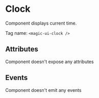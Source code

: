 # Clock

Component displays current time.

Tag name: `<magic-ui-clock />`

## Attributes

Component doesn't expose any attributes

## Events

Component doesn't emit any events
